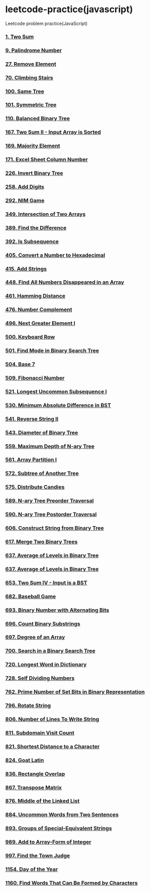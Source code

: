 # leetcode-practice(javascript)

Leetcode problem practice(JavaScript)

### <a href="https://github.com/heegupark/leetcode-practice/blob/main/1-two-sum.js">1. Two Sum</a>

### <a href="https://github.com/heegupark/leetcode-practice/blob/main/9-palindrome-number.js">9. Palindrome Number</a>

### <a href="https://github.com/heegupark/leetcode-practice/blob/main/27-remove-element.js">27. Remove Element</a>

### <a href="https://github.com/heegupark/leetcode-practice/blob/main/70-climbing-stairs.js">70. Climbing Stairs</a>

### <a href="https://github.com/heegupark/leetcode-practice/blob/main/100-same-tree.js">100. Same Tree</a>

### <a href="https://github.com/heegupark/leetcode-practice/blob/main/101-symmetric-tree.js">101. Symmetric Tree</a>

### <a href="https://github.com/heegupark/leetcode-practice/blob/main/110-balanced-binary-tree.js">110. Balanced Binary Tree</a>

### <a href="https://github.com/heegupark/leetcode-practice/blob/main/167-two-sum-II-input-array-is-sorted.js">167. Two Sum II - Input Array is Sorted</a>

### <a href="https://github.com/heegupark/leetcode-practice/blob/main/169-majority-element.js">169. Majority Element</a>

### <a href="https://github.com/heegupark/leetcode-practice/blob/main/171-excel-sheet-column-number.js">171. Excel Sheet Column Number</a>

### <a href="https://github.com/heegupark/leetcode-practice/blob/main/226-invert-binary-tree.js">226. Invert Binary Tree</a>

### <a href="https://github.com/heegupark/leetcode-practice/blob/main/258-add-digits.js">258. Add Digits</a>

### <a href="https://github.com/heegupark/leetcode-practice/blob/main/292-nim-game.js">292. NIM Game</a>

### <a href="https://github.com/heegupark/leetcode-practice/blob/main/349-intersection-of-two-arrays.js">349. Intersection of Two Arrays</a>

### <a href="https://github.com/heegupark/leetcode-practice/blob/main/389-find-the-difference.js">389. Find the Difference</a>

### <a href="https://github.com/heegupark/leetcode-practice/blob/main/392-is-subsequence.js">392. Is Subsequence</a>

### <a href="https://github.com/heegupark/leetcode-practice/blob/main/405-convert-a-number-to-hexadecimal.js">405. Convert a Number to Hexadecimal</a>

### <a href="https://github.com/heegupark/leetcode-practice/blob/main/415-add-strings.js">415. Add Strings</a>

### <a href="https://github.com/heegupark/leetcode-practice/blob/main/448-find-all-numbers-disappeared-in-an-array.js">448. Find All Numbers Disappeared in an Array</a>

### <a href="https://github.com/heegupark/leetcode-practice/blob/main/461-hamming-distance.js">461. Hamming Distance</a>

### <a href="https://github.com/heegupark/leetcode-practice/blob/main/476-number-complement.js">476. Number Complement</a>

### <a href="https://github.com/heegupark/leetcode-practice/blob/main/496-next-greater-element-I.js">496. Next Greater Element I</a>

### <a href="https://github.com/heegupark/leetcode-practice/blob/main/500-keyboard-row.js">500. Keyboard Row</a>

### <a href="https://github.com/heegupark/leetcode-practice/blob/main/501-find-mode-in-binary-search-tree.js">501. Find Mode in Binary Search Tree</a>

### <a href="https://github.com/heegupark/leetcode-practice/blob/main/504-base-7.js">504. Base 7</a>

### <a href="https://github.com/heegupark/leetcode-practice/blob/main/509-fibonacci-number.js">509. Fibonacci Number</a>

### <a href="https://github.com/heegupark/leetcode-practice/blob/main/521-longest-uncommon-subsequence-i.js">521. Longest Uncommon Subsequence I</a>

### <a href="https://github.com/heegupark/leetcode-practice/blob/main/530-minimum-absolute-difference-in-bst.js">530. Minimum Absolute Difference in BST</a>

### <a href="https://github.com/heegupark/leetcode-practice/blob/main/541-reverse-string-II.js">541. Reverse String II</a>

### <a href="https://github.com/heegupark/leetcode-practice/blob/main/543-diameter-of-binary-tree.js">543. Diameter of Binary Tree</a>

### <a href="https://github.com/heegupark/leetcode-practice/blob/main/559-maximum-depth-of-nary-tree.js">559. Maximum Depth of N-ary Tree</a>

### <a href="https://github.com/heegupark/leetcode-practice/blob/main/561-array-partition-I.js">561. Array Partition I</a>

### <a href="https://github.com/heegupark/leetcode-practice/blob/main/572-subtree-of-another-tree.js">572. Subtree of Another Tree</a>

### <a href="https://github.com/heegupark/leetcode-practice/blob/main/575-distribute-candies.js">575. Distribute Candies</a>

### <a href="https://github.com/heegupark/leetcode-practice/blob/main/589-nary-tree-preorder-traversal.js">589. N-ary Tree Preorder Traversal</a>

### <a href="https://github.com/heegupark/leetcode-practice/blob/main/590-nary-tree-postorder-traversal.js">590. N-ary Tree Postorder Traversal</a>

### <a href="https://github.com/heegupark/leetcode-practice/blob/main/606-construct-string-from-binary-tree.js">606. Construct String from Binary Tree</a>

### <a href="https://github.com/heegupark/leetcode-practice/blob/main/617-merge-two-binary-trees.js">617. Merge Two Binary Trees</a>

### <a href="https://github.com/heegupark/leetcode-practice/blob/main/637-average-of-levels-in-binary-tree.js">637. Average of Levels in Binary Tree</a>

### <a href="https://github.com/heegupark/leetcode-practice/blob/main/637-average-of-levels-in-binary-tree.js">637. Average of Levels in Binary Tree</a>

### <a href="https://github.com/heegupark/leetcode-practice/blob/main/653-two-sum-IV-input-is-a-BST.js">653. Two Sum IV - Input is a BST</a>

### <a href="https://github.com/heegupark/leetcode-practice/blob/main/682-baseball-game.js">682. Baseball Game</a>

### <a href="https://github.com/heegupark/leetcode-practice/blob/main/693-binary-number-with-alternating-bits.js">693. Binary Number with Alternating Bits</a>

### <a href="https://github.com/heegupark/leetcode-practice/blob/main/696-count-binary-substrings.js">696. Count Binary Substrings</a>

### <a href="https://github.com/heegupark/leetcode-practice/blob/main/697-degree-of-an-agree.js">697. Degree of an Array</a>

### <a href="https://github.com/heegupark/leetcode-practice/blob/main/700-search-in-a-binary-search-tree.js">700. Search in a Binary Search Tree</a>

### <a href="https://github.com/heegupark/leetcode-practice/blob/main/720-longest-word-in-dictionary.js">720. Longest Word in Dictionary</a>

### <a href="https://github.com/heegupark/leetcode-practice/blob/main/728-self-dividing-numbers.js">728. Self Dividing Numbers</a>

### <a href="https://github.com/heegupark/leetcode-practice/blob/main/762-prime-number-of-set-bits-in-binary-representation.js">762. Prime Number of Set Bits in Binary Representation</a>

### <a href="https://github.com/heegupark/leetcode-practice/blob/main/796-rotate-string.js">796. Rotate String</a>

### <a href="https://github.com/heegupark/leetcode-practice/blob/main/806-number-of-lines-to-write-string.js">806. Number of Lines To Write String</a>

### <a href="https://github.com/heegupark/leetcode-practice/blob/main/811-subdomain-visit-count.js">811. Subdomain Visit Count</a>

### <a href="https://github.com/heegupark/leetcode-practice/blob/main/821-shortest-distance-to-a-character.js">821. Shortest Distance to a Character</a>

### <a href="https://github.com/heegupark/leetcode-practice/blob/main/824-goat-latin.js">824. Goat Latin</a>

### <a href="https://github.com/heegupark/leetcode-practice/blob/main/836-rectangle-overlap.js">836. Rectangle Overlap</a>

### <a href="https://github.com/heegupark/leetcode-practice/blob/main/867-transpose-matrix.js">867. Transpose Matrix</a>

### <a href="https://github.com/heegupark/leetcode-practice/blob/main/893-groups-of-special-equivalent-strings.js">876. Middle of the Linked List</a>

### <a href="https://github.com/heegupark/leetcode-practice/blob/main/884-uncommon-words-from-two-sentences.js">884. Uncommon Words from Two Sentences</a>

### <a href="https://github.com/heegupark/leetcode-practice/blob/main/884-uncommon-words-from-two-sentences.js">893. Groups of Special-Equivalent Strings</a>

### <a href="https://github.com/heegupark/leetcode-practice/blob/main/989-add-to-array-form-of-integer.js">989. Add to Array-Form of Integer</a>

### <a href="https://github.com/heegupark/leetcode-practice/blob/main/997-find-the-town-judge.js">997. Find the Town Judge</a>

### <a href="https://github.com/heegupark/leetcode-practice/blob/main/1154-day-of-the-year.js">1154. Day of the Year</a>

### <a href="https://github.com/heegupark/leetcode-practice/blob/main/1160-find-words-that-can-be-formed-by-characters.js">1160. Find Words That Can Be Formed by Characters</a>
